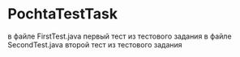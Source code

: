 # PochtaTestTask
в файле FirstTest.java первый тест из тестового задания
в файле SecondTest.java второй тест из тестового задания
